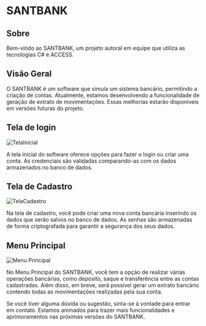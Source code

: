 # SANTBANK

## Sobre
Bem-vindo ao SANTBANK, um projeto autoral em equipe que utiliza as tecnologias C# e ACCESS.

## Visão Geral
O SANTBANK é um software que simula um sistema bancário, permitindo a criação de contas. Atualmente, estamos desenvolvendo a funcionalidade de geração de extrato de movimentações. Essas melhorias estarão disponíveis em versões futuras do projeto.

## Tela de login
![TelaInicial](https://github.com/ryannferreira/santbank/assets/107849014/5dc47684-ab5f-454e-b4bf-fb766a0b7154)

A tela inicial do software oferece opções para fazer o login ou criar uma conta. As credenciais são validadas comparando-as com os dados armazenados no banco de dados.

## Tela de Cadastro
![TelaCadastro](https://github.com/ryannferreira/santbank/assets/107849014/92138b90-f5ad-44dd-8cea-766fcd430fe9)

Na tela de cadastro, você pode criar uma nova conta bancária inserindo os dados que serão salvos no banco de dados. As senhas são armazenadas de forma criptografada para garantir a segurança dos seus dados.

## Menu Principal
![Menu Principal](https://github.com/ryannferreira/santbank/assets/107849014/a1bdbaa8-ed6c-4333-a045-51519627fec9)

No Menu Principal do SANTBANK, você tem a opção de realizar várias operações bancárias, como depósito, saque e transferência entre as contas cadastradas. Além disso, em breve, será possível gerar um extrato bancário contendo todas as movimentações realizadas pela sua conta.

Se você tiver alguma dúvida ou sugestão, sinta-se à vontade para entrar em contato. Estamos animados para trazer mais funcionalidades e aprimoramentos nas próximas versões do SANTBANK.
